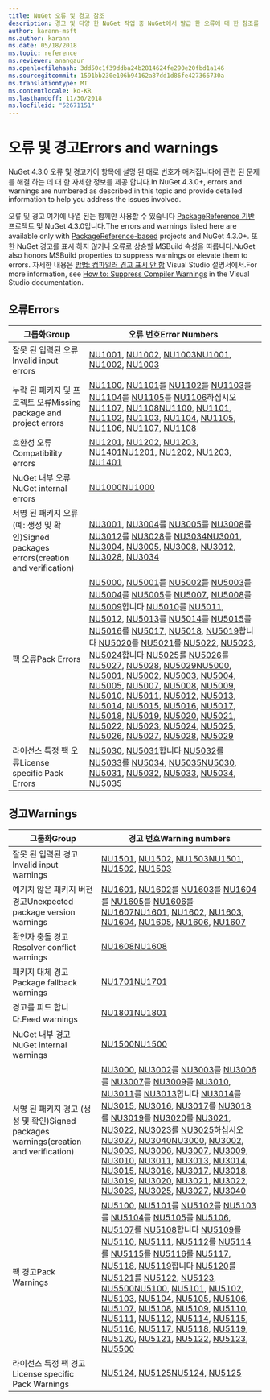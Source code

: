 ```yaml
---
title: NuGet 오류 및 경고 참조
description: 경고 및 다양 한 NuGet 작업 중 NuGet에서 발급 한 오류에 대 한 참조를 완료 합니다.
author: karann-msft
ms.author: karann
ms.date: 05/18/2018
ms.topic: reference
ms.reviewer: anangaur
ms.openlocfilehash: 3dd50c1f39ddba24b2814624fe290e20fbd1a146
ms.sourcegitcommit: 1591bb230e106b94162a87dd1d86fe427366730a
ms.translationtype: MT
ms.contentlocale: ko-KR
ms.lasthandoff: 11/30/2018
ms.locfileid: "52671151"
---
```

# <a name="errors-and-warnings"></a><span data-ttu-id="226b5-103">오류 및 경고</span><span class="sxs-lookup"><span data-stu-id="226b5-103">Errors and warnings</span></span>

<span data-ttu-id="226b5-104">NuGet 4.3.0 오류 및 경고가이 항목에 설명 된 대로 번호가 매겨집니다에 관련 된 문제를 해결 하는 데 대 한 자세한 정보를 제공 합니다.</span><span class="sxs-lookup"><span data-stu-id="226b5-104">In NuGet 4.3.0+, errors and warnings are numbered as described in this topic and provide detailed information to help you address the issues involved.</span></span>

<span data-ttu-id="226b5-105">오류 및 경고 여기에 나열 된는 함께만 사용할 수 있습니다 [PackageReference 기반](../consume-packages/package-references-in-project-files.md) 프로젝트 및 NuGet 4.3.0입니다.</span><span class="sxs-lookup"><span data-stu-id="226b5-105">The errors and warnings listed here are available only with [PackageReference-based](../consume-packages/package-references-in-project-files.md) projects and NuGet 4.3.0+.</span></span> <span data-ttu-id="226b5-106">또한 NuGet 경고를 표시 하지 않거나 오류로 상승할 MSBuild 속성을 따릅니다.</span><span class="sxs-lookup"><span data-stu-id="226b5-106">NuGet also honors MSBuild properties to suppress warnings or elevate them to errors.</span></span> <span data-ttu-id="226b5-107">자세한 내용은 [방법: 컴파일러 경고 표시 안 함](/visualstudio/ide/how-to-suppress-compiler-warnings) Visual Studio 설명서에서.</span><span class="sxs-lookup"><span data-stu-id="226b5-107">For more information, see [How to: Suppress Compiler Warnings](/visualstudio/ide/how-to-suppress-compiler-warnings) in the Visual Studio documentation.</span></span>

## <a name="errors"></a><span data-ttu-id="226b5-108">오류</span><span class="sxs-lookup"><span data-stu-id="226b5-108">Errors</span></span>

| <span data-ttu-id="226b5-109">그룹화</span><span class="sxs-lookup"><span data-stu-id="226b5-109">Group</span></span> | <span data-ttu-id="226b5-110">오류 번호</span><span class="sxs-lookup"><span data-stu-id="226b5-110">Error Numbers</span></span> |
| --- | --- |
| <span data-ttu-id="226b5-111">잘못 된 입력된 오류</span><span class="sxs-lookup"><span data-stu-id="226b5-111">Invalid input errors</span></span> | <span data-ttu-id="226b5-112">[NU1001](./errors-and-warnings/NU1001.md), [NU1002](./errors-and-warnings/NU1002.md), [NU1003](./errors-and-warnings/NU1003.md)</span><span class="sxs-lookup"><span data-stu-id="226b5-112">[NU1001](./errors-and-warnings/NU1001.md), [NU1002](./errors-and-warnings/NU1002.md), [NU1003](./errors-and-warnings/NU1003.md)</span></span> |
| <span data-ttu-id="226b5-113">누락 된 패키지 및 프로젝트 오류</span><span class="sxs-lookup"><span data-stu-id="226b5-113">Missing package and project errors</span></span> | <span data-ttu-id="226b5-114">[NU1100](./errors-and-warnings/NU1100.md), [NU1101](./errors-and-warnings/NU1101.md)를 [NU1102](./errors-and-warnings/NU1102.md)를 [NU1103](./errors-and-warnings/NU1103.md)를 [NU1104](./errors-and-warnings/NU1104.md)를 [NU1105](./errors-and-warnings/NU1105.md)를 [NU1106](./errors-and-warnings/NU1106.md)하십시오 [NU1107](./errors-and-warnings/NU1107.md), [NU1108](./errors-and-warnings/NU1108.md)</span><span class="sxs-lookup"><span data-stu-id="226b5-114">[NU1100](./errors-and-warnings/NU1100.md), [NU1101](./errors-and-warnings/NU1101.md), [NU1102](./errors-and-warnings/NU1102.md), [NU1103](./errors-and-warnings/NU1103.md), [NU1104](./errors-and-warnings/NU1104.md), [NU1105](./errors-and-warnings/NU1105.md), [NU1106](./errors-and-warnings/NU1106.md), [NU1107](./errors-and-warnings/NU1107.md), [NU1108](./errors-and-warnings/NU1108.md)</span></span> |
| <span data-ttu-id="226b5-115">호환성 오류</span><span class="sxs-lookup"><span data-stu-id="226b5-115">Compatibility errors</span></span> | <span data-ttu-id="226b5-116">[NU1201](./errors-and-warnings/NU1201.md), [NU1202](./errors-and-warnings/NU1202.md), [NU1203](./errors-and-warnings/NU1203.md), [NU1401](./errors-and-warnings/NU1401.md)</span><span class="sxs-lookup"><span data-stu-id="226b5-116">[NU1201](./errors-and-warnings/NU1201.md), [NU1202](./errors-and-warnings/NU1202.md), [NU1203](./errors-and-warnings/NU1203.md), [NU1401](./errors-and-warnings/NU1401.md)</span></span> |
| <span data-ttu-id="226b5-117">NuGet 내부 오류</span><span class="sxs-lookup"><span data-stu-id="226b5-117">NuGet internal errors</span></span> | [<span data-ttu-id="226b5-118">NU1000</span><span class="sxs-lookup"><span data-stu-id="226b5-118">NU1000</span></span>](./errors-and-warnings/NU1000.md) |
| <span data-ttu-id="226b5-119">서명 된 패키지 오류 (예: 생성 및 확인)</span><span class="sxs-lookup"><span data-stu-id="226b5-119">Signed packages errors(creation and verification)</span></span> | <span data-ttu-id="226b5-120">[NU3001](./errors-and-warnings/NU3001.md), [NU3004](./errors-and-warnings/NU3004.md)를 [NU3005](./errors-and-warnings/NU3005.md)를 [NU3008](./errors-and-warnings/NU3008.md)를 [NU3012](./errors-and-warnings/NU3012.md)를 [NU3028](./errors-and-warnings/NU3028.md)를 [NU3034](./errors-and-warnings/NU3034.md)</span><span class="sxs-lookup"><span data-stu-id="226b5-120">[NU3001](./errors-and-warnings/NU3001.md), [NU3004](./errors-and-warnings/NU3004.md), [NU3005](./errors-and-warnings/NU3005.md), [NU3008](./errors-and-warnings/NU3008.md), [NU3012](./errors-and-warnings/NU3012.md), [NU3028](./errors-and-warnings/NU3028.md), [NU3034](./errors-and-warnings/NU3034.md)</span></span>|
| <span data-ttu-id="226b5-121">팩 오류</span><span class="sxs-lookup"><span data-stu-id="226b5-121">Pack Errors</span></span> | <span data-ttu-id="226b5-122">[NU5000](./errors-and-warnings/NU5000.md), [NU5001](./errors-and-warnings/NU5001.md)를 [NU5002](./errors-and-warnings/NU5002.md)를 [NU5003](./errors-and-warnings/NU5003.md)를 [NU5004](./errors-and-warnings/NU5004.md)를 [NU5005](./errors-and-warnings/NU5005.md)를 [NU5007](./errors-and-warnings/NU5007.md), [NU5008](./errors-and-warnings/NU5008.md)를 [NU5009](./errors-and-warnings/NU5009.md)합니다 [NU5010](./errors-and-warnings/NU5010.md)를 [NU5011](./errors-and-warnings/NU5011.md), [NU5012](./errors-and-warnings/NU5012.md), [NU5013](./errors-and-warnings/NU5013.md)를 [NU5014](./errors-and-warnings/NU5014.md)를 [NU5015](./errors-and-warnings/NU5015.md)를 [NU5016](./errors-and-warnings/NU5016.md)를 [NU5017](./errors-and-warnings/NU5017.md), [ NU5018](./errors-and-warnings/NU5018.md), [NU5019](./errors-and-warnings/NU5019.md)합니다 [NU5020](./errors-and-warnings/NU5020.md)를 [NU5021](./errors-and-warnings/NU5021.md)를 [NU5022](./errors-and-warnings/NU5022.md), [NU5023](./errors-and-warnings/NU5023.md), [NU5024](./errors-and-warnings/NU5024.md)합니다 [NU5025](./errors-and-warnings/NU5025.md)를 [NU5026](./errors-and-warnings/NU5026.md)를 [NU5027](./errors-and-warnings/NU5027.md), [NU5028](./errors-and-warnings/NU5028.md), [NU5029](./errors-and-warnings/NU5029.md)</span><span class="sxs-lookup"><span data-stu-id="226b5-122">[NU5000](./errors-and-warnings/NU5000.md), [NU5001](./errors-and-warnings/NU5001.md), [NU5002](./errors-and-warnings/NU5002.md), [NU5003](./errors-and-warnings/NU5003.md), [NU5004](./errors-and-warnings/NU5004.md), [NU5005](./errors-and-warnings/NU5005.md), [NU5007](./errors-and-warnings/NU5007.md), [NU5008](./errors-and-warnings/NU5008.md), [NU5009](./errors-and-warnings/NU5009.md), [NU5010](./errors-and-warnings/NU5010.md), [NU5011](./errors-and-warnings/NU5011.md), [NU5012](./errors-and-warnings/NU5012.md), [NU5013](./errors-and-warnings/NU5013.md), [NU5014](./errors-and-warnings/NU5014.md), [NU5015](./errors-and-warnings/NU5015.md), [NU5016](./errors-and-warnings/NU5016.md), [NU5017](./errors-and-warnings/NU5017.md), [NU5018](./errors-and-warnings/NU5018.md), [NU5019](./errors-and-warnings/NU5019.md), [NU5020](./errors-and-warnings/NU5020.md), [NU5021](./errors-and-warnings/NU5021.md), [NU5022](./errors-and-warnings/NU5022.md), [NU5023](./errors-and-warnings/NU5023.md), [NU5024](./errors-and-warnings/NU5024.md), [NU5025](./errors-and-warnings/NU5025.md), [NU5026](./errors-and-warnings/NU5026.md), [NU5027](./errors-and-warnings/NU5027.md), [NU5028](./errors-and-warnings/NU5028.md), [NU5029](./errors-and-warnings/NU5029.md)</span></span>
| <span data-ttu-id="226b5-123">라이선스 특정 팩 오류</span><span class="sxs-lookup"><span data-stu-id="226b5-123">License specific Pack Errors</span></span> | <span data-ttu-id="226b5-124">[NU5030](./errors-and-warnings/NU5030.md), [NU5031](./errors-and-warnings/NU5031.md)합니다 [NU5032](./errors-and-warnings/NU5032.md)를 [NU5033](./errors-and-warnings/NU5033.md)를 [NU5034](./errors-and-warnings/NU5034.md), [NU5035](./errors-and-warnings/NU5035.md)</span><span class="sxs-lookup"><span data-stu-id="226b5-124">[NU5030](./errors-and-warnings/NU5030.md), [NU5031](./errors-and-warnings/NU5031.md), [NU5032](./errors-and-warnings/NU5032.md), [NU5033](./errors-and-warnings/NU5033.md), [NU5034](./errors-and-warnings/NU5034.md), [NU5035](./errors-and-warnings/NU5035.md)</span></span>

## <a name="warnings"></a><span data-ttu-id="226b5-125">경고</span><span class="sxs-lookup"><span data-stu-id="226b5-125">Warnings</span></span>

| <span data-ttu-id="226b5-126">그룹화</span><span class="sxs-lookup"><span data-stu-id="226b5-126">Group</span></span> | <span data-ttu-id="226b5-127">경고 번호</span><span class="sxs-lookup"><span data-stu-id="226b5-127">Warning numbers</span></span> |
| --- | --- |
| <span data-ttu-id="226b5-128">잘못 된 입력된 경고</span><span class="sxs-lookup"><span data-stu-id="226b5-128">Invalid input warnings</span></span> | <span data-ttu-id="226b5-129">[NU1501](./errors-and-warnings/NU1501.md), [NU1502](./errors-and-warnings/NU1502.md), [NU1503](./errors-and-warnings/NU1503.md)</span><span class="sxs-lookup"><span data-stu-id="226b5-129">[NU1501](./errors-and-warnings/NU1501.md), [NU1502](./errors-and-warnings/NU1502.md), [NU1503](./errors-and-warnings/NU1503.md)</span></span> |
| <span data-ttu-id="226b5-130">예기치 않은 패키지 버전 경고</span><span class="sxs-lookup"><span data-stu-id="226b5-130">Unexpected package version warnings</span></span> | <span data-ttu-id="226b5-131">[NU1601](./errors-and-warnings/NU1601.md), [NU1602](./errors-and-warnings/NU1602.md)를 [NU1603](./errors-and-warnings/NU1603.md)를 [NU1604](./errors-and-warnings/NU1604.md)를 [NU1605](./errors-and-warnings/NU1605.md)를 [NU1606](./errors-and-warnings/NU1108.md)를 [NU1607](./errors-and-warnings/NU1107.md)</span><span class="sxs-lookup"><span data-stu-id="226b5-131">[NU1601](./errors-and-warnings/NU1601.md), [NU1602](./errors-and-warnings/NU1602.md), [NU1603](./errors-and-warnings/NU1603.md), [NU1604](./errors-and-warnings/NU1604.md), [NU1605](./errors-and-warnings/NU1605.md), [NU1606](./errors-and-warnings/NU1108.md), [NU1607](./errors-and-warnings/NU1107.md)</span></span> |
| <span data-ttu-id="226b5-132">확인자 충돌 경고</span><span class="sxs-lookup"><span data-stu-id="226b5-132">Resolver conflict warnings</span></span> | [<span data-ttu-id="226b5-133">NU1608</span><span class="sxs-lookup"><span data-stu-id="226b5-133">NU1608</span></span>](./errors-and-warnings/NU1608.md) |
| <span data-ttu-id="226b5-134">패키지 대체 경고</span><span class="sxs-lookup"><span data-stu-id="226b5-134">Package fallback warnings</span></span> | [<span data-ttu-id="226b5-135">NU1701</span><span class="sxs-lookup"><span data-stu-id="226b5-135">NU1701</span></span>](./errors-and-warnings/NU1701.md) |
| <span data-ttu-id="226b5-136">경고를 피드 합니다.</span><span class="sxs-lookup"><span data-stu-id="226b5-136">Feed warnings</span></span> | [<span data-ttu-id="226b5-137">NU1801</span><span class="sxs-lookup"><span data-stu-id="226b5-137">NU1801</span></span>](./errors-and-warnings/NU1801.md) |
| <span data-ttu-id="226b5-138">NuGet 내부 경고</span><span class="sxs-lookup"><span data-stu-id="226b5-138">NuGet internal warnings</span></span> | [<span data-ttu-id="226b5-139">NU1500</span><span class="sxs-lookup"><span data-stu-id="226b5-139">NU1500</span></span>](./errors-and-warnings/NU1500.md) |
| <span data-ttu-id="226b5-140">서명 된 패키지 경고 (생성 및 확인)</span><span class="sxs-lookup"><span data-stu-id="226b5-140">Signed packages warnings(creation and verification)</span></span> | <span data-ttu-id="226b5-141">[NU3000](./errors-and-warnings/NU3000.md), [NU3002](./errors-and-warnings/NU3002.md)를 [NU3003](./errors-and-warnings/NU3003.md)를 [NU3006](./errors-and-warnings/NU3006.md)를 [NU3007](./errors-and-warnings/NU3007.md)를 [NU3009](./errors-and-warnings/NU3009.md)를 [NU3010](./errors-and-warnings/NU3010.md), [NU3011](./errors-and-warnings/NU3011.md)를 [NU3013](./errors-and-warnings/NU3013.md)합니다 [NU3014](./errors-and-warnings/NU3014.md)를 [NU3015](./errors-and-warnings/NU3015.md), [NU3016](./errors-and-warnings/NU3016.md), [NU3017](./errors-and-warnings/NU3017.md)를 [NU3018](./errors-and-warnings/NU3018.md)를 [NU3019](./errors-and-warnings/NU3019.md)를 [NU3020](./errors-and-warnings/NU3020.md)를 [NU3021](./errors-and-warnings/NU3021.md), [ NU3022](./errors-and-warnings/NU3022.md), [NU3023](./errors-and-warnings/NU3023.md)를 [NU3025](./errors-and-warnings/NU3025.md)하십시오 [NU3027](./errors-and-warnings/NU3027.md), [NU3040](./errors-and-warnings/NU3040.md)</span><span class="sxs-lookup"><span data-stu-id="226b5-141">[NU3000](./errors-and-warnings/NU3000.md), [NU3002](./errors-and-warnings/NU3002.md), [NU3003](./errors-and-warnings/NU3003.md), [NU3006](./errors-and-warnings/NU3006.md), [NU3007](./errors-and-warnings/NU3007.md), [NU3009](./errors-and-warnings/NU3009.md), [NU3010](./errors-and-warnings/NU3010.md), [NU3011](./errors-and-warnings/NU3011.md), [NU3013](./errors-and-warnings/NU3013.md), [NU3014](./errors-and-warnings/NU3014.md), [NU3015](./errors-and-warnings/NU3015.md), [NU3016](./errors-and-warnings/NU3016.md), [NU3017](./errors-and-warnings/NU3017.md), [NU3018](./errors-and-warnings/NU3018.md), [NU3019](./errors-and-warnings/NU3019.md), [NU3020](./errors-and-warnings/NU3020.md), [NU3021](./errors-and-warnings/NU3021.md), [NU3022](./errors-and-warnings/NU3022.md), [NU3023](./errors-and-warnings/NU3023.md), [NU3025](./errors-and-warnings/NU3025.md), [NU3027](./errors-and-warnings/NU3027.md), [NU3040](./errors-and-warnings/NU3040.md)</span></span> |
| <span data-ttu-id="226b5-142">팩 경고</span><span class="sxs-lookup"><span data-stu-id="226b5-142">Pack Warnings</span></span> | <span data-ttu-id="226b5-143">[NU5100](./errors-and-warnings/NU5100.md), [NU5101](./errors-and-warnings/NU5101.md)를 [NU5102](./errors-and-warnings/NU5102.md)를 [NU5103](./errors-and-warnings/NU5103.md)를 [NU5104](./errors-and-warnings/NU5104.md)를 [NU5105](./errors-and-warnings/NU5105.md)를 [NU5106](./errors-and-warnings/NU5106.md), [NU5107](./errors-and-warnings/NU5107.md)를 [NU5108](./errors-and-warnings/NU5108.md)합니다 [NU5109](./errors-and-warnings/NU5109.md)를 [NU5110](./errors-and-warnings/NU5110.md), [NU5111](./errors-and-warnings/NU5111.md), [NU5112](./errors-and-warnings/NU5112.md)를 [NU5114](./errors-and-warnings/NU5114.md)를 [NU5115](./errors-and-warnings/NU5115.md)를 [NU5116](./errors-and-warnings/NU5116.md)를 [NU5117](./errors-and-warnings/NU5117.md), [ NU5118](./errors-and-warnings/NU5118.md), [NU5119](./errors-and-warnings/NU5119.md)합니다 [NU5120](./errors-and-warnings/NU5120.md)를 [NU5121](./errors-and-warnings/NU5121.md)를 [NU5122](./errors-and-warnings/NU5122.md), [NU5123](./errors-and-warnings/NU5123.md), [NU5500](./errors-and-warnings/NU5500.md)</span><span class="sxs-lookup"><span data-stu-id="226b5-143">[NU5100](./errors-and-warnings/NU5100.md), [NU5101](./errors-and-warnings/NU5101.md), [NU5102](./errors-and-warnings/NU5102.md), [NU5103](./errors-and-warnings/NU5103.md), [NU5104](./errors-and-warnings/NU5104.md), [NU5105](./errors-and-warnings/NU5105.md), [NU5106](./errors-and-warnings/NU5106.md), [NU5107](./errors-and-warnings/NU5107.md), [NU5108](./errors-and-warnings/NU5108.md), [NU5109](./errors-and-warnings/NU5109.md), [NU5110](./errors-and-warnings/NU5110.md), [NU5111](./errors-and-warnings/NU5111.md), [NU5112](./errors-and-warnings/NU5112.md), [NU5114](./errors-and-warnings/NU5114.md), [NU5115](./errors-and-warnings/NU5115.md), [NU5116](./errors-and-warnings/NU5116.md), [NU5117](./errors-and-warnings/NU5117.md), [NU5118](./errors-and-warnings/NU5118.md), [NU5119](./errors-and-warnings/NU5119.md), [NU5120](./errors-and-warnings/NU5120.md), [NU5121](./errors-and-warnings/NU5121.md), [NU5122](./errors-and-warnings/NU5122.md), [NU5123](./errors-and-warnings/NU5123.md), [NU5500](./errors-and-warnings/NU5500.md)</span></span>
| <span data-ttu-id="226b5-144">라이선스 특정 팩 경고</span><span class="sxs-lookup"><span data-stu-id="226b5-144">License specific Pack Warnings</span></span> | <span data-ttu-id="226b5-145">[NU5124](./errors-and-warnings/NU5124.md), [NU5125](./errors-and-warnings/NU5125.md)</span><span class="sxs-lookup"><span data-stu-id="226b5-145">[NU5124](./errors-and-warnings/NU5124.md), [NU5125](./errors-and-warnings/NU5125.md)</span></span>